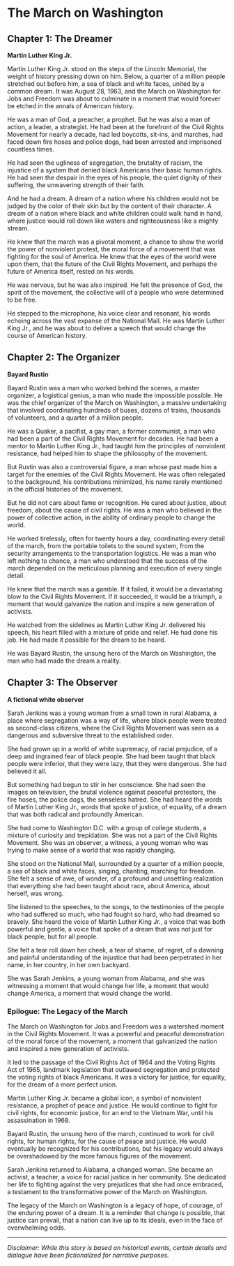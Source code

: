 
# The March on Washington

## Chapter 1: The Dreamer

**Martin Luther King Jr.**

Martin Luther King Jr. stood on the steps of the Lincoln Memorial, the weight of history pressing down on him. Below, a quarter of a million people stretched out before him, a sea of black and white faces, united by a common dream. It was August 28, 1963, and the March on Washington for Jobs and Freedom was about to culminate in a moment that would forever be etched in the annals of American history.

He was a man of God, a preacher, a prophet. But he was also a man of action, a leader, a strategist. He had been at the forefront of the Civil Rights Movement for nearly a decade, had led boycotts, sit-ins, and marches, had faced down fire hoses and police dogs, had been arrested and imprisoned countless times.

He had seen the ugliness of segregation, the brutality of racism, the injustice of a system that denied black Americans their basic human rights. He had seen the despair in the eyes of his people, the quiet dignity of their suffering, the unwavering strength of their faith.

And he had a dream. A dream of a nation where his children would not be judged by the color of their skin but by the content of their character. A dream of a nation where black and white children could walk hand in hand, where justice would roll down like waters and righteousness like a mighty stream.

He knew that the march was a pivotal moment, a chance to show the world the power of nonviolent protest, the moral force of a movement that was fighting for the soul of America. He knew that the eyes of the world were upon them, that the future of the Civil Rights Movement, and perhaps the future of America itself, rested on his words.

He was nervous, but he was also inspired. He felt the presence of God, the spirit of the movement, the collective will of a people who were determined to be free.

He stepped to the microphone, his voice clear and resonant, his words echoing across the vast expanse of the National Mall. He was Martin Luther King Jr., and he was about to deliver a speech that would change the course of American history.

## Chapter 2: The Organizer

**Bayard Rustin**

Bayard Rustin was a man who worked behind the scenes, a master organizer, a logistical genius, a man who made the impossible possible. He was the chief organizer of the March on Washington, a massive undertaking that involved coordinating hundreds of buses, dozens of trains, thousands of volunteers, and a quarter of a million people.

He was a Quaker, a pacifist, a gay man, a former communist, a man who had been a part of the Civil Rights Movement for decades. He had been a mentor to Martin Luther King Jr., had taught him the principles of nonviolent resistance, had helped him to shape the philosophy of the movement.

But Rustin was also a controversial figure, a man whose past made him a target for the enemies of the Civil Rights Movement. He was often relegated to the background, his contributions minimized, his name rarely mentioned in the official histories of the movement.

But he did not care about fame or recognition. He cared about justice, about freedom, about the cause of civil rights. He was a man who believed in the power of collective action, in the ability of ordinary people to change the world.

He worked tirelessly, often for twenty hours a day, coordinating every detail of the march, from the portable toilets to the sound system, from the security arrangements to the transportation logistics. He was a man who left nothing to chance, a man who understood that the success of the march depended on the meticulous planning and execution of every single detail.

He knew that the march was a gamble. If it failed, it would be a devastating blow to the Civil Rights Movement. If it succeeded, it would be a triumph, a moment that would galvanize the nation and inspire a new generation of activists.

He watched from the sidelines as Martin Luther King Jr. delivered his speech, his heart filled with a mixture of pride and relief. He had done his job. He had made it possible for the dream to be heard.

He was Bayard Rustin, the unsung hero of the March on Washington, the man who had made the dream a reality.

## Chapter 3: The Observer

**A fictional white observer**

Sarah Jenkins was a young woman from a small town in rural Alabama, a place where segregation was a way of life, where black people were treated as second-class citizens, where the Civil Rights Movement was seen as a dangerous and subversive threat to the established order.

She had grown up in a world of white supremacy, of racial prejudice, of a deep and ingrained fear of black people. She had been taught that black people were inferior, that they were lazy, that they were dangerous. She had believed it all.

But something had begun to stir in her conscience. She had seen the images on television, the brutal violence against peaceful protestors, the fire hoses, the police dogs, the senseless hatred. She had heard the words of Martin Luther King Jr., words that spoke of justice, of equality, of a dream that was both radical and profoundly American.

She had come to Washington D.C. with a group of college students, a mixture of curiosity and trepidation. She was not a part of the Civil Rights Movement. She was an observer, a witness, a young woman who was trying to make sense of a world that was rapidly changing.

She stood on the National Mall, surrounded by a quarter of a million people, a sea of black and white faces, singing, chanting, marching for freedom. She felt a sense of awe, of wonder, of a profound and unsettling realization that everything she had been taught about race, about America, about herself, was wrong.

She listened to the speeches, to the songs, to the testimonies of the people who had suffered so much, who had fought so hard, who had dreamed so bravely. She heard the voice of Martin Luther King Jr., a voice that was both powerful and gentle, a voice that spoke of a dream that was not just for black people, but for all people.

She felt a tear roll down her cheek, a tear of shame, of regret, of a dawning and painful understanding of the injustice that had been perpetrated in her name, in her country, in her own backyard.

She was Sarah Jenkins, a young woman from Alabama, and she was witnessing a moment that would change her life, a moment that would change America, a moment that would change the world.

### Epilogue: The Legacy of the March

The March on Washington for Jobs and Freedom was a watershed moment in the Civil Rights Movement. It was a powerful and peaceful demonstration of the moral force of the movement, a moment that galvanized the nation and inspired a new generation of activists.

It led to the passage of the Civil Rights Act of 1964 and the Voting Rights Act of 1965, landmark legislation that outlawed segregation and protected the voting rights of black Americans. It was a victory for justice, for equality, for the dream of a more perfect union.

Martin Luther King Jr. became a global icon, a symbol of nonviolent resistance, a prophet of peace and justice. He would continue to fight for civil rights, for economic justice, for an end to the Vietnam War, until his assassination in 1968.

Bayard Rustin, the unsung hero of the march, continued to work for civil rights, for human rights, for the cause of peace and justice. He would eventually be recognized for his contributions, but his legacy would always be overshadowed by the more famous figures of the movement.

Sarah Jenkins returned to Alabama, a changed woman. She became an activist, a teacher, a voice for racial justice in her community. She dedicated her life to fighting against the very prejudices that she had once embraced, a testament to the transformative power of the March on Washington.

The legacy of the March on Washington is a legacy of hope, of courage, of the enduring power of a dream. It is a reminder that change is possible, that justice can prevail, that a nation can live up to its ideals, even in the face of overwhelming odds.

***

*Disclaimer: While this story is based on historical events, certain details and dialogue have been fictionalized for narrative purposes.*